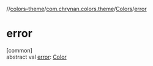 //[colors-theme](../../../index.md)/[com.chrynan.colors.theme](../index.md)/[Colors](index.md)/[error](error.md)

# error

[common]\
abstract val [error](error.md): [Color](../../../../colors-core/colors-core/com.chrynan.colors/-color/index.md)
